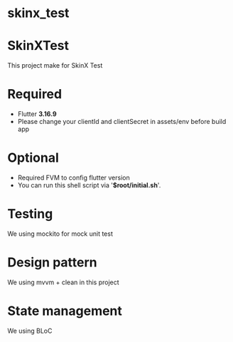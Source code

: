 # skinx_test

# SkinXTest
This project make for SkinX Test

# Required
- Flutter **3.16.9**
- Please change your clientId and clientSecret in assets/env before build app

# Optional
- Required FVM to config flutter version
- You can run this shell script via '**$root/initial.sh**'.

# Testing
We using mockito for mock unit test

# Design pattern
We using mvvm + clean in this project

# State management
We using BLoC
